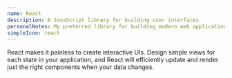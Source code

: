 ```yaml
---
name: React
description: A JavaScript library for building user interfaces
personalNotes: My preferred library for building modern web applications
simpleIcon: react
---
```


React makes it painless to create interactive UIs. Design simple views for each state in your application, and React will efficiently update and render just the right components when your data changes.
